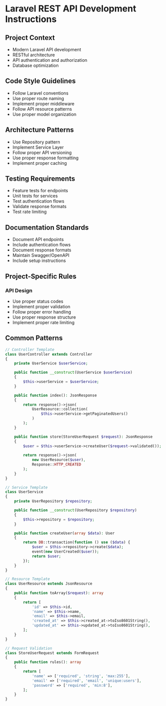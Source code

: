 # Laravel REST API Development Instructions

## Project Context
- Modern Laravel API development
- RESTful architecture
- API authentication and authorization
- Database optimization

## Code Style Guidelines
- Follow Laravel conventions
- Use proper route naming
- Implement proper middleware
- Follow API resource patterns
- Use proper model organization

## Architecture Patterns
- Use Repository pattern
- Implement Service Layer
- Follow proper API versioning
- Use proper response formatting
- Implement proper caching

## Testing Requirements
- Feature tests for endpoints
- Unit tests for services
- Test authentication flows
- Validate response formats
- Test rate limiting

## Documentation Standards
- Document API endpoints
- Include authentication flows
- Document response formats
- Maintain Swagger/OpenAPI
- Include setup instructions

## Project-Specific Rules
### API Design
- Use proper status codes
- Implement proper validation
- Follow proper error handling
- Use proper response structure
- Implement proper rate limiting

## Common Patterns
```php
// Controller Template
class UserController extends Controller
{
    private UserService $userService;

    public function __construct(UserService $userService)
    {
        $this->userService = $userService;
    }

    public function index(): JsonResponse
    {
        return response()->json(
            UserResource::collection(
                $this->userService->getPaginatedUsers()
            )
        );
    }

    public function store(StoreUserRequest $request): JsonResponse
    {
        $user = $this->userService->createUser($request->validated());
        
        return response()->json(
            new UserResource($user),
            Response::HTTP_CREATED
        );
    }
}

// Service Template
class UserService
{
    private UserRepository $repository;

    public function __construct(UserRepository $repository)
    {
        $this->repository = $repository;
    }

    public function createUser(array $data): User
    {
        return DB::transaction(function () use ($data) {
            $user = $this->repository->create($data);
            event(new UserCreated($user));
            return $user;
        });
    }
}

// Resource Template
class UserResource extends JsonResource
{
    public function toArray($request): array
    {
        return [
            'id' => $this->id,
            'name' => $this->name,
            'email' => $this->email,
            'created_at' => $this->created_at->toIso8601String(),
            'updated_at' => $this->updated_at->toIso8601String(),
        ];
    }
}

// Request Validation
class StoreUserRequest extends FormRequest
{
    public function rules(): array
    {
        return [
            'name' => ['required', 'string', 'max:255'],
            'email' => ['required', 'email', 'unique:users'],
            'password' => ['required', 'min:8'],
        ];
    }
}
```